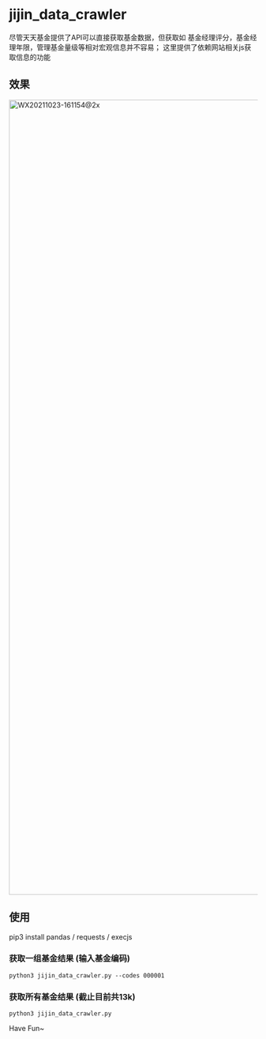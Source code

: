 # jijin_data_crawler

尽管天天基金提供了API可以直接获取基金数据，但获取如 基金经理评分，基金经理年限，管理基金量级等相对宏观信息并不容易； 这里提供了依赖网站相关js获取信息的功能

## 效果

<img width="1611" alt="WX20211023-161154@2x" src="https://user-images.githubusercontent.com/2771082/138548485-80bc40d9-722d-4d77-a5c0-dd52381777c2.png">



## 使用

pip3 install pandas / requests / execjs

### 获取一组基金结果 (输入基金编码)

    python3 jijin_data_crawler.py --codes 000001

### 获取所有基金结果 (截止目前共13k)

    python3 jijin_data_crawler.py


Have Fun~
